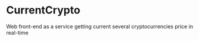 <h1>CurrentCrypto</h1>
<p>
Web front-end as a service getting current several cryptocurrencies price in real-time
</p>
